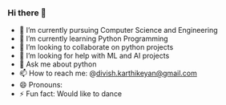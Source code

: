 ### Hi there 👋
  
- 🔭 I’m currently pursuing Computer Science and Engineering
- 🌱 I’m currently learning Python Programming
- 👯 I’m looking to collaborate on python projects
- 🤔 I’m looking for help with ML and AI projects
- 💬 Ask me about python
- 📫 How to reach me: @divish.karthikeyan@gmail.com
- 😄 Pronouns: 
- ⚡ Fun fact: Would like to dance
 
